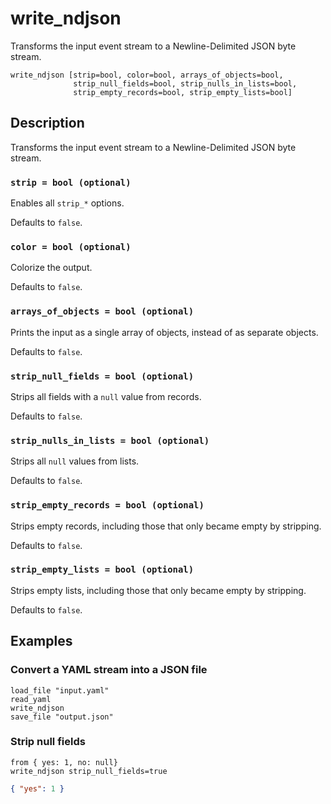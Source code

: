# write_ndjson

Transforms the input event stream to a Newline-Delimited JSON byte stream.

```tql
write_ndjson [strip=bool, color=bool, arrays_of_objects=bool,
              strip_null_fields=bool, strip_nulls_in_lists=bool,
              strip_empty_records=bool, strip_empty_lists=bool]
```

## Description

Transforms the input event stream to a Newline-Delimited JSON byte stream.

### `strip = bool (optional)`

Enables all `strip_*` options.

Defaults to `false`.

### `color = bool (optional)`

Colorize the output.

Defaults to `false`.

### `arrays_of_objects = bool (optional)`

Prints the input as a single array of objects, instead of as separate objects.

Defaults to `false`.

### `strip_null_fields = bool (optional)`

Strips all fields with a `null` value from records.

Defaults to `false`.

### `strip_nulls_in_lists = bool (optional)`

Strips all `null` values from lists.

Defaults to `false`.

### `strip_empty_records = bool (optional)`

Strips empty records, including those that only became empty
by stripping.

Defaults to `false`.

### `strip_empty_lists = bool (optional)`

Strips empty lists, including those that only became empty
by stripping.

Defaults to `false`.

## Examples

### Convert a YAML stream into a JSON file

```tql
load_file "input.yaml"
read_yaml
write_ndjson
save_file "output.json"
```

### Strip null fields

```tql
from { yes: 1, no: null}
write_ndjson strip_null_fields=true
```
```json
{ "yes": 1 }
```
